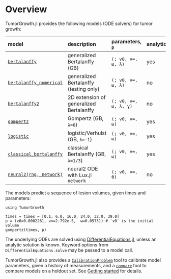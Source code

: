 # Overview

TumorGrowth.jl provides the following models (ODE solvers) for tumor growth:

| model                           | description                             | parameters, `p`       | analytic? | ODE                                     |
|:--------------------------------|:----------------------------------------|:----------------------|:----------|:----------------------------------------|
| [`bertalanffy`](@ref)           | generalized Bertalanffy (GB)            | `(; v0, v∞, ω, λ)`    | yes       | [`TumorGrowth.bertalanffy_ode`](@ref)   |
| [`bertalanffy_numerical`](@ref) | generalized Bertalanffy (testing only)  | `(; v0, v∞, ω, λ)`    | no        | [`TumorGrowth.bertalanffy_ode`](@ref)   |
| [`bertalanffy2`](@ref)          | 2D extension of generalized Bertalanffy | `(; v0, v∞, ω, λ, γ)` | no        | [`TumorGrowth.bertalanffy2_ode!`](@ref) |
| [`gompertz`](@ref)              | Gompertz (GB, `λ=0`)                    | `(; v0, v∞, ω)`       | yes       | [`TumorGrowth.bertalanffy_ode`](@ref)   |
| [`logistic`](@ref)              | logistic/Verhulst (GB, `λ=-1`)          | `(; v0, v∞, ω)`       | yes       | [`TumorGrowth.bertalanffy_ode`](@ref)   |
| [`classical_bertalanffy`](@ref) | classical Bertalanffy (GB, `λ=1/3`)     | `(; v0, v∞, ω)`       | yes       | [`TumorGrowth.bertalanffy_ode`](@ref)   |
| [`neural2(rng, network)`](@ref) | neural2 ODE with Lux.jl `network`       | `(; v0, v∞, θ)`       | no        | [`TumorGrowth.neural_ode`](@ref)        |

The models predict a sequence of lesion volumes, given times and parameters:

```@example overview
using TumorGrowth

times = times = [0.1, 6.0, 16.0, 24.0, 32.0, 39.0]
p = (v0=0.0002261, v∞=2.792e-5,  ω=0.05731) # `v0` is the initial volume
gompertz(times, p)
```

The underlying ODEs are solved using
[DifferentialEquations.jl](https://docs.sciml.ai/DiffEqDocs/stable/), unless an analytic
solution is known. Keyword options from `DifferentialEquations.solve` may be passed to a
model call.

TumorGrowth.jl also provides a [`CalibrationProblem`](@ref) tool to calibrate model
parameters, given a history of measurements, and a [`compare`](@ref) tool to compare
models on a holdout set. See [Getting started](@ref) for details.
